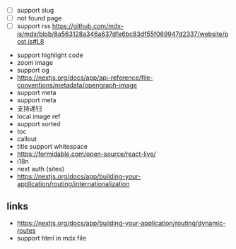 - [ ] support slug
- [ ] not found page
- [ ] support rss
https://github.com/mdx-js/mdx/blob/8a563128a346a637dfe6bc83df55f069947d2337/website/post.js#L8
* support highlight code
* zoom image
* support og
* https://nextjs.org/docs/app/api-reference/file-conventions/metadata/opengraph-image
* support meta
* support meta
* 支持递归
* local image ref
* support sorted
* toc
* callout
* title support whitespace
* https://formidable.com/open-source/react-live/
* i18n
* next auth (sites)
* https://nextjs.org/docs/app/building-your-application/routing/internationalization

## links

* https://nextjs.org/docs/app/building-your-application/routing/dynamic-routes
* support html in mdx file